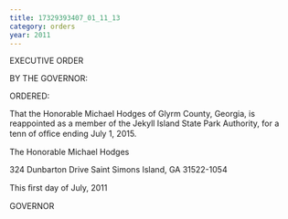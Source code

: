 ```yaml
---
title: 17329393407_01_11_13
category: orders
year: 2011
---
```

 

EXECUTIVE ORDER

BY THE GOVERNOR:

ORDERED:

That the Honorable Michael Hodges of Glyrm County, Georgia, is
reappointed as a member of the Jekyll Island State Park Authority,
for a tenn of ofﬁce ending July 1, 2015.

The Honorable Michael Hodges

324 Dunbarton Drive
Saint Simons Island, GA 31522-1054

This ﬁrst day of July, 2011

GOVERNOR

